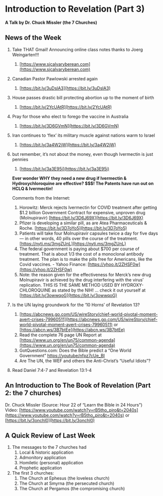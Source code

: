 # Introduction to Revelation (Part 3)
**A Talk by Dr. Chuck Missler (the 7 Churches)**

## News of the Week					
   
1. Take THAT Gmail!  Announcing online class notes thanks to Joerg Weingarten!!!
	1. [https://www.sjcalvaryberean.com](https://www.sjcalvaryberean.com)
1. Canadian Pastor Pawlowski arrested again
	1. [https://bit.ly/3uDslA3](https://bit.ly/3uDslA3)
1. House passes drastic bill protecting abortion up to the moment of birth
	1. [https://bit.ly/2YcUAtR](https://bit.ly/2YcUAtR) 
1. Pray for those who elect to forego the vaccine in Australia 
	1. [https://bit.ly/3D6GVmN](https://bit.ly/3D6GVmN) 
1. Iran continues to ‘flex’ its military muscle against nations warm to Israel
	1. [https://bit.ly/3a4W2jW](https://bit.ly/3a4W2jW)
1. but remember, it’s not about the money, even though Ivermectin is just pennies
	1. [https://bit.ly/3a3E95j](https://bit.ly/3a3E95j)
	
	**Ever wonder WHY they need a new drug if Ivermectin & Hydroxychloroquine are effective? $$$! The Patents have run out on HCLQ & Ivermectin!**  
	
	Comments from the Internet:
	
	1. Horowitz: Merck rejects Ivermectin for COVID treatment after getting $1.2 billion Government Contract for expensive, unproven drug (Molnupiravir)   [https://bit.ly/3D6J69X](https://bit.ly/3D6J69X)
	1. Pfizer is developing a similar pill, as are Atea Pharmaceuticals & Roche.    [https://bit.ly/3D7oYo5](https://bit.ly/3D7oYo5)
	1. Patients will take four Molnupiravir capsules twice a day for five days — in other words, 40 pills over the course of the treatment.    [https://nyti.ms/3mgZUnL](https://nyti.ms/3mgZUnL)
	1. The federal government is paying about $700 per course of treatment. That is about 1/3 the cost of a monoclonal antibody treatment. The plan is to make the pills free for Americans, like the Covid vaccines. - Yahoo Finance: [https://yhoo.it/2ZHSF0w](https://yhoo.it/2ZHSF0w)
	1. Note: the reason given for the effectiveness for Merck’s new drug Molnupiravir is achieved by the drug interfering with the virus’ replication. THIS IS THE SAME METHOD USED BY  HYDROXY-CHLOROQUINE as stated by the NIH! … check it out yourself at [https://bit.ly/3owwqoG](https://bit.ly/3owwqoG) 

1. Is the UN laying groundwork for the ‘10 Horns’ of Revelation 13?
	1. [https://abcnews.go.com/US/wireStory/chief-world-pivotal-moment-avert-crises-79960511](https://abcnews.go.com/US/wireStory/chief-world-pivotal-moment-avert-crises-79960511) or  [https://abcn.ws/3B7btEe](https://abcn.ws/3B7btEe)
	1. Read the complete 76 page UN Report at [https://www.un.org/en/un75/common-agenda](https://www.un.org/en/un75/common-agenda)
	1. GotQuestions.com: Does the Bible predict a “One World Government” [https://youtube/nfpz7cUe_BI](https://youtu.be/nfpz7cUe_BI)
	1. Are The UN, the WEF and others the Anti-Christ’s “Useful Idiots”?
1. Read Daniel 7:4-7 and Revelation 13:1-4

## An Introduction to The Book of Revelation (Part 2: the 7 churches)
Dr. Chuck Missler   (Source: Hour 22 of “Learn the Bible in 24 Hours”)   
Video: [https://www.youtube.com/watch?v=rB5tho_piro&t=2040s](https://www.youtube.com/watch?v=rB5tho_piro&t=2040s) or [https://bit.ly/3onchl0](https://bit.ly/3onchl0)

## A Quick Review of Last Week
1. The messages to the 7 churches had 
	1. Local & historic application
	1. Admonitory application
	1. Homiletic (personal) application
	1. Prophetic application
1. The first 3 churches:
	1. The Church at Ephesus (the loveless church)
	1. The Church at Smyrna (the persecuted church)
	1. The Church at Pergamos (the compromising church)

